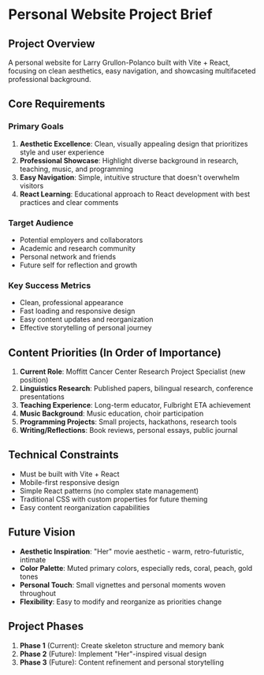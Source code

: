 # Personal Website Project Brief

## Project Overview
A personal website for Larry Grullon-Polanco built with Vite + React, focusing on clean aesthetics, easy navigation, and showcasing multifaceted professional background.

## Core Requirements

### Primary Goals
1. **Aesthetic Excellence**: Clean, visually appealing design that prioritizes style and user experience
2. **Professional Showcase**: Highlight diverse background in research, teaching, music, and programming
3. **Easy Navigation**: Simple, intuitive structure that doesn't overwhelm visitors
4. **React Learning**: Educational approach to React development with best practices and clear comments

### Target Audience
- Potential employers and collaborators
- Academic and research community
- Personal network and friends
- Future self for reflection and growth

### Key Success Metrics
- Clean, professional appearance
- Fast loading and responsive design
- Easy content updates and reorganization
- Effective storytelling of personal journey

## Content Priorities (In Order of Importance)
1. **Current Role**: Moffitt Cancer Center Research Project Specialist (new position)
2. **Linguistics Research**: Published papers, bilingual research, conference presentations
3. **Teaching Experience**: Long-term educator, Fulbright ETA achievement
4. **Music Background**: Music education, choir participation
5. **Programming Projects**: Small projects, hackathons, research tools
6. **Writing/Reflections**: Book reviews, personal essays, public journal

## Technical Constraints
- Must be built with Vite + React
- Mobile-first responsive design
- Simple React patterns (no complex state management)
- Traditional CSS with custom properties for future theming
- Easy content reorganization capabilities

## Future Vision
- **Aesthetic Inspiration**: "Her" movie aesthetic - warm, retro-futuristic, intimate
- **Color Palette**: Muted primary colors, especially reds, coral, peach, gold tones
- **Personal Touch**: Small vignettes and personal moments woven throughout
- **Flexibility**: Easy to modify and reorganize as priorities change

## Project Phases
1. **Phase 1** (Current): Create skeleton structure and memory bank
2. **Phase 2** (Future): Implement "Her"-inspired visual design
3. **Phase 3** (Future): Content refinement and personal storytelling
